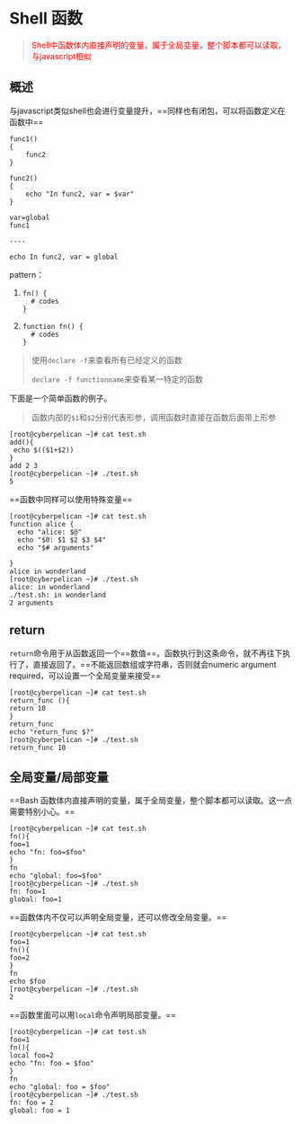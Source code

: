 # Shell 函数

> <font color="red">Shell中函数体内直接声明的变量，属于全局变量，整个脚本都可以读取，与javascript相似</font>

## 概述

与javascript类似shell也会进行变量提升，==同样也有闭包，可以将函数定义在函数中==

```
func1()
{
    func2
}

func2()
{
    echo "In func2, var = $var"
}

var=global
func1

----

echo In func2, var = global
```

pattern：

1. ```
   fn() {
     # codes
   }
   ```

2. ```
   function fn() {
     # codes
   }
   ```

> 使用`declare -f`来查看所有已经定义的函数
>
> `declare -f functionname`来查看某一特定的函数

下面是一个简单函数的例子。

> 函数内部的`$1`和`$2`分别代表形参，调用函数时直接在函数后面带上形参

```
[root@cyberpelican ~]# cat test.sh 
add(){
 echo $(($1+$2))
}
add 2 3
[root@cyberpelican ~]# ./test.sh 
5
```

==函数中同样可以使用特殊变量==

```
[root@cyberpelican ~]# cat test.sh 
function alice {
  echo "alice: $@"
  echo "$0: $1 $2 $3 $4"
  echo "$# arguments"

}
alice in wonderland
[root@cyberpelican ~]# ./test.sh 
alice: in wonderland
./test.sh: in wonderland  
2 arguments
```

## return

`return`命令用于从函数返回一个==数值==。函数执行到这条命令，就不再往下执行了，直接返回了。==不能返回数组或字符串，否则就会numeric argument required，可以设置一个全局变量来接受==

```
[root@cyberpelican ~]# cat test.sh 
return_func (){
return 10
}
return_func
echo "return_func $?" 
[root@cyberpelican ~]# ./test.sh 
return_func 10
```

## 全局变量/局部变量

==Bash 函数体内直接声明的变量，属于全局变量，整个脚本都可以读取。这一点需要特别小心。==

```
[root@cyberpelican ~]# cat test.sh 
fn(){
foo=1
echo "fn: foo=$foo"
}
fn
echo "global: foo=$foo"
[root@cyberpelican ~]# ./test.sh 
fn: foo=1
global: foo=1
```

==函数体内不仅可以声明全局变量，还可以修改全局变量。==

```
[root@cyberpelican ~]# cat test.sh 
foo=1
fn(){
foo=2
}
fn
echo $foo
[root@cyberpelican ~]# ./test.sh 
2
```

==函数里面可以用`local`命令声明局部变量。==

```
[root@cyberpelican ~]# cat test.sh 
foo=1
fn(){
local foo=2
echo "fn: foo = $foo"
}
fn
echo "global: foo = $foo"
[root@cyberpelican ~]# ./test.sh 
fn: foo = 2
global: foo = 1
```

